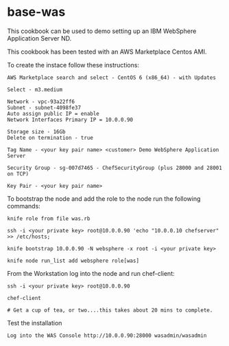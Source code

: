 # base-was

This cookbook can be used to demo setting up an IBM WebSphere Application Server ND.

This cookbook has been tested with an AWS Marketplace Centos AMI.

To create the instace follow these instructions:

	AWS Marketplace search and select - CentOS 6 (x86_64) - with Updates

	Select - m3.medium

	Network - vpc-93a22ff6
	Subnet - subnet-4098fe37
	Auto assign public IP = enable
	Network Interfaces Primary IP = 10.0.0.90

	Storage size - 16Gb
	Delete on termination - true

	Tag Name - <your key pair name> <customer> Demo WebSphere Application Server

	Security Group - sg-007d7465 - ChefSecurityGroup (plus 28000 and 28001 on TCP)

	Key Pair - <your key pair name>

To bootstrap the node and add the role to the node run the following commands:

    knife role from file was.rb

	ssh -i <your private key> root@10.0.0.90 'echo "10.0.0.10 chefserver" >> /etc/hosts;

	knife bootstrap 10.0.0.90 -N websphere -x root -i <your private key>
	
	knife node run_list add websphere role[was]
	
From the Workstation log into the node and run chef-client:

	ssh -i <your private key> root@10.0.0.90

	chef-client

	# Get a cup of tea, or two....this takes about 20 mins to complete. 

Test the installation
	
	Log into the WAS Console http://10.0.0.90:28000 wasadmin/wasadmin
